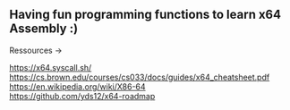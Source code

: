 ## Having fun programming functions to learn x64 Assembly :)

Ressources ->

https://x64.syscall.sh/
<br>
https://cs.brown.edu/courses/cs033/docs/guides/x64_cheatsheet.pdf
<br>
https://en.wikipedia.org/wiki/X86-64
<br>
https://github.com/yds12/x64-roadmap
